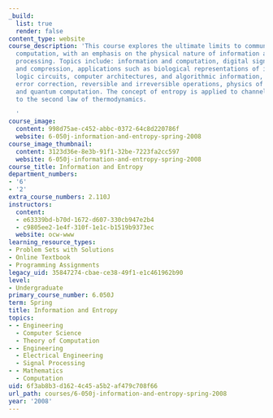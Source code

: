 ```yaml
---
_build:
  list: true
  render: false
content_type: website
course_description: 'This course explores the ultimate limits to communication and
  computation, with an emphasis on the physical nature of information and information
  processing. Topics include: information and computation, digital signals, codes
  and compression, applications such as biological representations of information,
  logic circuits, computer architectures, and algorithmic information, noise, probability,
  error correction, reversible and irreversible operations, physics of computation,
  and quantum computation. The concept of entropy is applied to channel capacity and
  to the second law of thermodynamics.

  '
course_image:
  content: 998d75ae-c452-abbc-0372-64c8d220786f
  website: 6-050j-information-and-entropy-spring-2008
course_image_thumbnail:
  content: 3123d36e-8e3b-91f1-32be-7223fa2cc597
  website: 6-050j-information-and-entropy-spring-2008
course_title: Information and Entropy
department_numbers:
- '6'
- '2'
extra_course_numbers: 2.110J
instructors:
  content:
  - e63339bd-b70d-1672-d607-330cb947e2b4
  - c9805ee2-1e4f-310f-1e1c-b1519b9373ec
  website: ocw-www
learning_resource_types:
- Problem Sets with Solutions
- Online Textbook
- Programming Assignments
legacy_uid: 35847274-cbae-ce38-49f1-e1c461962b90
level:
- Undergraduate
primary_course_number: 6.050J
term: Spring
title: Information and Entropy
topics:
- - Engineering
  - Computer Science
  - Theory of Computation
- - Engineering
  - Electrical Engineering
  - Signal Processing
- - Mathematics
  - Computation
uid: 6f3ab8b3-d162-4c45-a5b2-af479c708f66
url_path: courses/6-050j-information-and-entropy-spring-2008
year: '2008'
---
```

